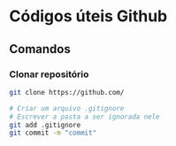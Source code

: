 # Códigos úteis Github

## Comandos

### Clonar repositório
```bash
git clone https://github.com/

# Criar um arquivo .gitignore
# Escrever a pasta a ser ignorada nele
git add .gitignore
git commit -m "commit"
